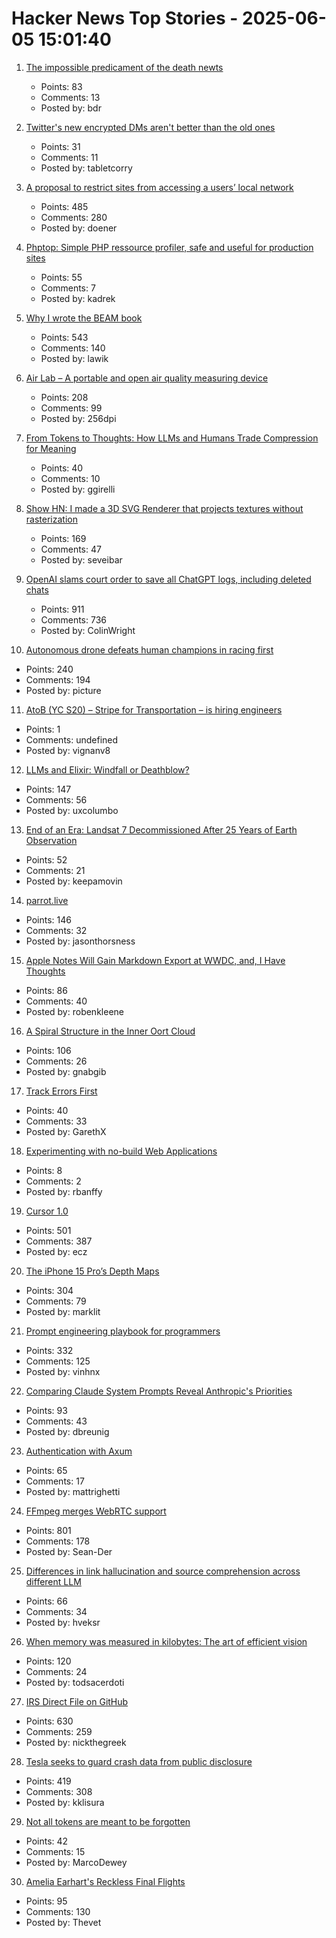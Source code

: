 # Hacker News Top Stories - 2025-06-05 15:01:40

1. [The impossible predicament of the death newts](https://crookedtimber.org/2025/06/05/occasional-paper-the-impossible-predicament-of-the-death-newts/)
   - Points: 83
   - Comments: 13
   - Posted by: bdr

2. [Twitter's new encrypted DMs aren't better than the old ones](https://mjg59.dreamwidth.org/71646.html)
   - Points: 31
   - Comments: 11
   - Posted by: tabletcorry

3. [A proposal to restrict sites from accessing a users’ local network](https://github.com/explainers-by-googlers/local-network-access)
   - Points: 485
   - Comments: 280
   - Posted by: doener

4. [Phptop: Simple PHP ressource profiler, safe and useful for production sites](https://github.com/bearstech/phptop)
   - Points: 55
   - Comments: 7
   - Posted by: kadrek

5. [Why I wrote the BEAM book](https://happihacking.com/blog/posts/2025/why_I_wrote_theBEAMBook/)
   - Points: 543
   - Comments: 140
   - Posted by: lawik

6. [Air Lab – A portable and open air quality measuring device](https://networkedartifacts.com/airlab/simulator)
   - Points: 208
   - Comments: 99
   - Posted by: 256dpi

7. [From Tokens to Thoughts: How LLMs and Humans Trade Compression for Meaning](https://arxiv.org/abs/2505.17117)
   - Points: 40
   - Comments: 10
   - Posted by: ggirelli

8. [Show HN: I made a 3D SVG Renderer that projects textures without rasterization](https://seve.blog/p/i-made-a-3d-svg-renderer-that-projects)
   - Points: 169
   - Comments: 47
   - Posted by: seveibar

9. [OpenAI slams court order to save all ChatGPT logs, including deleted chats](https://arstechnica.com/tech-policy/2025/06/openai-says-court-forcing-it-to-save-all-chatgpt-logs-is-a-privacy-nightmare/)
   - Points: 911
   - Comments: 736
   - Posted by: ColinWright

10. [Autonomous drone defeats human champions in racing first](https://www.tudelft.nl/en/2025/lr/autonomous-drone-from-tu-delft-defeats-human-champions-in-historic-racing-first)
   - Points: 240
   - Comments: 194
   - Posted by: picture

11. [AtoB (YC S20) – Stripe for Transportation – is hiring engineers](https://jobs.ashbyhq.com/atob)
   - Points: 1
   - Comments: undefined
   - Posted by: vignanv8

12. [LLMs and Elixir: Windfall or Deathblow?](https://www.zachdaniel.dev/p/llms-and-elixir-windfall-or-deathblow)
   - Points: 147
   - Comments: 56
   - Posted by: uxcolumbo

13. [End of an Era: Landsat 7 Decommissioned After 25 Years of Earth Observation](https://www.usgs.gov/news/national-news-release/end-era-landsat-7-decommissioned-after-25-years-earth-observation)
   - Points: 52
   - Comments: 21
   - Posted by: keepamovin

14. [parrot.live](https://github.com/hugomd/parrot.live)
   - Points: 146
   - Comments: 32
   - Posted by: jasonthorsness

15. [Apple Notes Will Gain Markdown Export at WWDC, and, I Have Thoughts](https://daringfireball.net/linked/2025/06/04/apple-notes-markdown)
   - Points: 86
   - Comments: 40
   - Posted by: robenkleene

16. [A Spiral Structure in the Inner Oort Cloud](https://iopscience.iop.org/article/10.3847/1538-4357/adbf9b)
   - Points: 106
   - Comments: 26
   - Posted by: gnabgib

17. [Track Errors First](https://www.bugsink.com/blog/track-errors-first/)
   - Points: 40
   - Comments: 33
   - Posted by: GarethX

18. [Experimenting with no-build Web Applications](https://andregarzia.com/2025/06/experimenting-with-no-build-web-applications.html)
   - Points: 8
   - Comments: 2
   - Posted by: rbanffy

19. [Cursor 1.0](https://www.cursor.com/en/changelog/1-0)
   - Points: 501
   - Comments: 387
   - Posted by: ecz

20. [The iPhone 15 Pro’s Depth Maps](https://tech.marksblogg.com/apple-iphone-15-pro-depth-map-heic.html)
   - Points: 304
   - Comments: 79
   - Posted by: marklit

21. [Prompt engineering playbook for programmers](https://addyo.substack.com/p/the-prompt-engineering-playbook-for)
   - Points: 332
   - Comments: 125
   - Posted by: vinhnx

22. [Comparing Claude System Prompts Reveal Anthropic's Priorities](https://www.dbreunig.com/2025/06/03/comparing-system-prompts-across-claude-versions.html)
   - Points: 93
   - Comments: 43
   - Posted by: dbreunig

23. [Authentication with Axum](https://mattrighetti.com/2025/05/03/authentication-with-axum)
   - Points: 65
   - Comments: 17
   - Posted by: mattrighetti

24. [FFmpeg merges WebRTC support](https://git.ffmpeg.org/gitweb/ffmpeg.git/commit/167e343bbe75515a80db8ee72ffa0c607c944a00)
   - Points: 801
   - Comments: 178
   - Posted by: Sean-Der

25. [Differences in link hallucination and source comprehension across different LLM](https://mikecaulfield.substack.com/p/differences-in-link-hallucination)
   - Points: 66
   - Comments: 34
   - Posted by: hveksr

26. [When memory was measured in kilobytes: The art of efficient vision](https://www.softwareheritage.org/2025/06/04/history_computer_vision/)
   - Points: 120
   - Comments: 24
   - Posted by: todsacerdoti

27. [IRS Direct File on GitHub](https://chrisgiven.com/2025/05/direct-file-on-github/)
   - Points: 630
   - Comments: 259
   - Posted by: nickthegreek

28. [Tesla seeks to guard crash data from public disclosure](https://www.reuters.com/legal/government/musks-tesla-seeks-guard-crash-data-public-disclosure-2025-06-04/)
   - Points: 419
   - Comments: 308
   - Posted by: kklisura

29. [Not all tokens are meant to be forgotten](https://arxiv.org/abs/2506.03142)
   - Points: 42
   - Comments: 15
   - Posted by: MarcoDewey

30. [Amelia Earhart's Reckless Final Flights](https://www.newyorker.com/magazine/2025/06/09/amelia-earharts-reckless-final-flights)
   - Points: 95
   - Comments: 130
   - Posted by: Thevet

